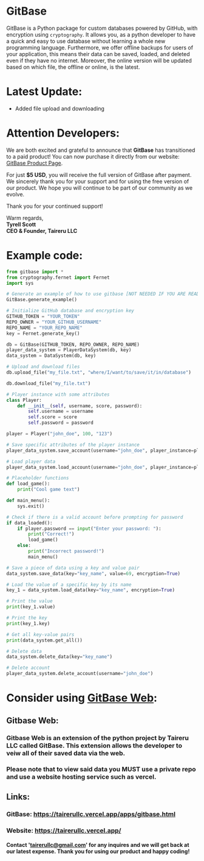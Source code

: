 # GitBase

GitBase is a Python package for custom databases powered by GitHub, with encryption using `cryptography`. It allows you, as a python developer to have a quick and easy to use database without learning a whole new programming language. Furthermore, we offer offline backups for users of your application, this means their data can be saved, loaded, and deleted even if they have no internet. Moreover, the online version will be updated based on which file, the offline or online, is the latest.

# Latest Update: 
* Added file upload and downloading

# Attention Developers: 

We are both excited and grateful to announce that **GitBase** has transitioned to a paid product! You can now purchase it directly from our website: [GitBase Product Page](https://tairerullc.vercel.app/apps/gitbase.html).

For just **$5 USD**, you will receive the full version of GitBase after payment. We sincerely thank you for your support and for using the free version of our product. We hope you will continue to be part of our community as we evolve. 

Thank you for your continued support!

Warm regards,  
**Tyrell Scott**  
**CEO & Founder, Taireru LLC**

# Example code: 

```py
from gitbase import *
from cryptography.fernet import Fernet
import sys

# Generate an example of how to use gitbase [NOT NEEDED IF YOU ARE READING THIS]
GitBase.generate_example()

# Initialize GitHub database and encryption key
GITHUB_TOKEN = "YOUR_TOKEN"
REPO_OWNER = "YOUR_GITHUB_USERNAME"
REPO_NAME = "YOUR_REPO_NAME"
key = Fernet.generate_key()

db = GitBase(GITHUB_TOKEN, REPO_OWNER, REPO_NAME)
player_data_system = PlayerDataSystem(db, key)
data_system = DataSystem(db, key)

# Upload and download files
db.upload_file("my_file.txt", "where/I/want/to/save/it/in/database")

db.download_file("my_file.txt")

# Player instance with some attributes
class Player:
    def __init__(self, username, score, password):
        self.username = username
        self.score = score
        self.password = password

player = Player("john_doe", 100, "123")

# Save specific attributes of the player instance
player_data_system.save_account(username="john_doe", player_instance=player, encryption=True, attributes=["username", "score", "password"])

# Load player data
player_data_system.load_account(username="john_doe", player_instance=player, encryption=True)

# Placeholder functions
def load_game():
    print("Cool game text")

def main_menu():
    sys.exit()

# Check if there is a valid account before prompting for password
if data_loaded():
    if player.password == input("Enter your password: "):
        print("Correct!")
        load_game()
    else:
        print("Incorrect password!")
        main_menu()

# Save a piece of data using a key and value pair
data_system.save_data(key="key_name", value=69, encryption=True)

# Load the value of a specific key by its name
key_1 = data_system.load_data(key="key_name", encryption=True)

# Print the value
print(key_1.value)

# Print the key
print(key_1.key)

# Get all key-value pairs
print(data_system.get_all())

# Delete data
data_system.delete_data(key="key_name")

# Delete account
player_data_system.delete_account(username="john_doe")
```

# Consider using [GitBase Web](https://tairerullc.vercel.app/apps/gitbase_web.html): 
## Gitbase Web: 

### Gitbase Web is an extension of the python project by Taireru LLC called GitBase. This extension allows the developer to veiw all of their saved data via the web.
### Please note that to view said data you **MUST** use a private repo and use a website hosting service such as vercel.

## Links: 
### GitBase: https://tairerullc.vercel.app/apps/gitbase.html
### Website: https://tairerullc.vercel.app/


#### Contact 'tairerullc@gmail.com' for any inquires and we will get back at our latest expense. Thank you for using our product and happy coding!
